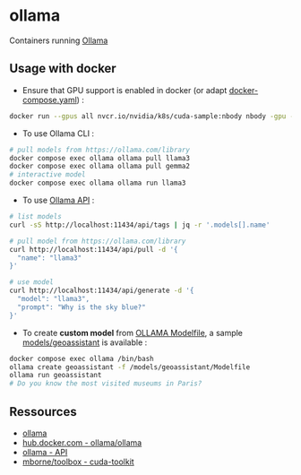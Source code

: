 # ollama

Containers running [Ollama](https://hub.docker.com/r/ollama/ollama)

## Usage with docker

* Ensure that GPU support is enabled in docker (or adapt [docker-compose.yaml](docker-compose.yaml)) :

```bash
docker run --gpus all nvcr.io/nvidia/k8s/cuda-sample:nbody nbody -gpu -benchmark
```

* To use Ollama CLI :

```bash
# pull models from https://ollama.com/library
docker compose exec ollama ollama pull llama3
docker compose exec ollama ollama pull gemma2
# interactive model
docker compose exec ollama ollama run llama3
```

* To use [Ollama API](https://github.com/ollama/ollama/blob/main/docs/api.md#api) :

```bash
# list models
curl -sS http://localhost:11434/api/tags | jq -r '.models[].name'

# pull model from https://ollama.com/library
curl http://localhost:11434/api/pull -d '{
  "name": "llama3"
}'

# use model
curl http://localhost:11434/api/generate -d '{
  "model": "llama3",
  "prompt": "Why is the sky blue?"
}'
```

* To create **custom model** from [OLLAMA Modelfile](https://github.com/ollama/ollama/tree/main?tab=readme-ov-file#customize-a-prompt), a sample [models/geoassistant](models/geoassistant/README.md) is available :

```bash
docker compose exec ollama /bin/bash
ollama create geoassistant -f /models/geoassistant/Modelfile
ollama run geoassistant
# Do you know the most visited museums in Paris?
```

## Ressources

* [ollama](https://github.com/ollama/ollama/tree/main?tab=readme-ov-file#ollama)
* [hub.docker.com - ollama/ollama](https://hub.docker.com/r/ollama/ollama)
* [ollama - API](https://github.com/ollama/ollama/blob/main/docs/api.md#api)
* [mborne/toolbox - cuda-toolkit](https://github.com/mborne/toolbox/tree/master/cuda-toolkit#ressources)
